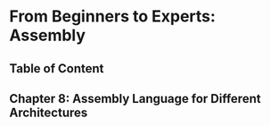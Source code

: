 # From Beginners to Experts: Assembly
## Table of Content
## Chapter 8: Assembly Language for Different Architectures

